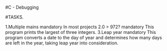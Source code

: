 #C - Debugging

#TASKS.

1.Multiple mains mandatory In most projects
2.0 > 972? mandatory This program prints the largest of three integers.
3.Leap year mandatory This program converts a date to the day of year and determines how many days are left in the year, taking leap year into consideration.
